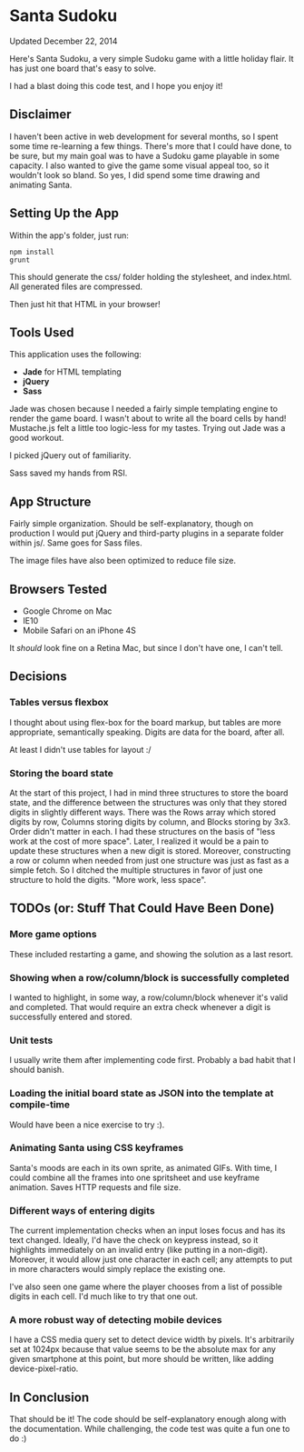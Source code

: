 Santa Sudoku
===========
Updated December 22, 2014

Here's Santa Sudoku, a very simple Sudoku game with a little holiday flair. It
has just one board that's easy to solve.

I had a blast doing this code test, and I hope you enjoy it!

## Disclaimer
I haven't been active in web development for several months, so I spent some time
re-learning a few things. There's more that I could have done, to be sure, but
my main goal was to have a Sudoku game playable in some capacity. I also wanted
to give the game some visual appeal too, so it wouldn't look so bland. So yes, I
did spend some time drawing and animating Santa.

## Setting Up the App
Within the app's folder, just run:
```
npm install
grunt
```
This should generate the css/ folder holding the stylesheet, and index.html. All
generated files are compressed.

Then just hit that HTML in your browser!

## Tools Used
This application uses the following:
* **Jade** for HTML templating
* **jQuery**
* **Sass**

Jade was chosen because I needed a fairly simple templating engine to render the
game board. I wasn't about to write all the board cells by hand! Mustache.js
felt a little too logic-less for my tastes. Trying out Jade was a good workout.

I picked jQuery out of familiarity.

Sass saved my hands from RSI.

## App Structure
Fairly simple organization. Should be self-explanatory, though on production I
would put jQuery and third-party plugins in a separate folder within js/. Same
goes for Sass files.

The image files have also been optimized to reduce file size.

## Browsers Tested
* Google Chrome on Mac
* IE10
* Mobile Safari on an iPhone 4S

It *should* look fine on a Retina Mac, but since I don't have one, I can't tell.

## Decisions

### Tables versus flexbox
I thought about using flex-box for the board markup, but tables are more appropriate,
semantically speaking. Digits are data for the board, after all.

At least I didn't use tables for layout :/

### Storing the board state
At the start of this project, I had in mind three structures to store the board
state, and the difference between the structures was only that they stored digits
in slightly different ways. There was the Rows array which stored digits by row,
Columns storing digits by column, and Blocks storing by 3x3. Order didn't matter
in each. I had these structures on the basis of "less work at the cost of more
space". Later, I realized it would be a pain to update these structures when a
new digit is stored. Moreover, constructing a row or column when needed from
just one structure was just as fast as a simple fetch. So I ditched the multiple
structures in favor of just one structure to hold the digits. "More work, less
space".

## TODOs (or: Stuff That Could Have Been Done)

### More game options
These included restarting a game, and showing the solution as a last resort.

### Showing when a row/column/block is successfully completed
I wanted to highlight, in some way, a row/column/block whenever it's valid and
completed. That would require an extra check whenever a digit is successfully
entered and stored.

### Unit tests
I usually write them after implementing code first. Probably a bad habit that I
should banish.

### Loading the initial board state as JSON into the template at compile-time
Would have been a nice exercise to try :).

### Animating Santa using CSS keyframes
Santa's moods are each in its own sprite, as animated GIFs. With time, I could
combine all the frames into one spritsheet and use keyframe animation. Saves
HTTP requests and file size.

### Different ways of entering digits
The current implementation checks when an input loses focus and has its text
changed. Ideally, I'd have the check on keypress instead, so it highlights
immediately on an invalid entry (like putting in a non-digit). Moreover, it would
allow just one character in each cell; any attempts to put in more characters
would simply replace the existing one.

I've also seen one game where the player chooses from a list of possible digits
in each cell. I'd much like to try that one out.

### A more robust way of detecting mobile devices
I have a CSS media query set to detect device width by pixels. It's arbitrarily
set at 1024px because that value seems to be the absolute max for any given
smartphone at this point, but more should be written, like adding device-pixel-ratio.

## In Conclusion
That should be it! The code should be self-explanatory enough along with the
documentation. While challenging, the code test was quite a fun one to do :)
